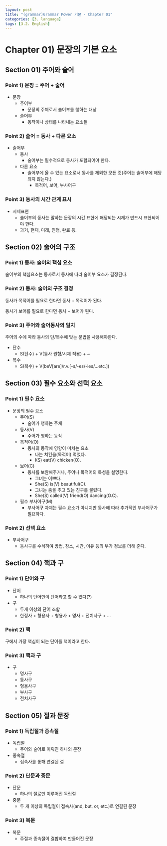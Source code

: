 ```yaml
---
layout: post
title: "(grammar)Grammar Power 기본 - Chapter 01"
categories: [3. language]
tags: [3.2. English]
---
```


# Chapter 01) 문장의 기본 요소

## Section 01) 주어와 술어

### Point 1) 문장 = 주어 + 술어

* 문장
    * 주어부
        * 문장의 주체로서 술어부를 행하는 대상
    * 술어부
        * 동작이나 상태를 나타내는 요소들

### Point 2) 술어 = 동사 + 다른 요소

* 술어부
    * 동사
        * 술어부는 필수적으로 동사가 포함되어야 한다.
    * 다른 요소
        * 술어부에 올 수 있는 요소로서 동사를 제외한 모든 것(주어는 술어부에 해당되지 않는다.)
            * 목적어, 보어, 부사어구

### Point 3) 동사의 시간 관계 표시

* 시제표현
    * 술어부의 동사는 말하는 문장의 시간 표현에 해당되는 시제가 반드시 표현되어야 한다.
    * 과거, 현재, 미래, 진행, 완료 등.

## Section 02) 술어의 구조

### Point 1) 동사: 술어의 핵심 요소

술어부의 핵심요소는 동사로서 동사에 따라 술어부 요소가 결정된다.

### Point 2) 동사: 술어의 구조 결정

동사가 목적어를 필요로 한다면 동사 + 목적어가 된다.

동사가 보어를 필요로 한다면 동사 + 보어가 된다.

### Point 3) 주어와 술어동사의 일치

주어의 수에 따라 동사의 단/복수에 맞는 문법을 사용해야한다.

* 단수
    * S(단수) + V(동사 원형/시제 적용) + ~
* 복수
    * S(복수) + V(beV[are]/r.v.[-s/-es/-ies/...etc.])

## Section 03) 필수 요소와 선택 요소

### Point 1) 필수 요소

* 문장의 필수 요소
    * 주어(S)
        * 술어가 행하는 주체
    * 동사(V)
        * 주어가 행하는 동작
    * 목적어(O)
        * 동사의 동작에 영향이 미치는 요소
            * 나는 치킨을(목적어) 먹었다.
            * I(S) eat(V) chicken(O).
    * 보어(C)
        * 동사를 보완해주거나, 주어나 목적어의 특성을 설명한다.
            * 그녀는 이쁘다.
            * She(S) is(V) beautiful(C).
            * 그녀는 춤을 추고 있는 친구를 불렀다.
            * She(S) called(V) friend(O) dancing(O.C).
    * 필수 부사어구(M)
        * 부사어구 자체는 필수 요소가 아니지만 동사에 따라 추가적인 부사어구가 필요하다.

### Point 2) 선택 요소

* 부사어구
    * 동사구를 수식하여 방법, 장소, 시간, 이유 등의 부가 정보를 더해 준다.

## Section 04) 핵과 구

### Point 1) 단어와 구

* 단어
    * 하나의 단어만이 단어라고 할 수 있다(?)
* 구
    * 두개 이상의 단어 조합
    * 한정사 + 형용사 + 형용사 + 명사 + 전치사구 + ...

### Point 2) 핵

구에서 가장 핵심이 되는 단어를 핵이라고 한다.

### Point 3) 핵과 구

* 구
    * 명사구
    * 동사구
    * 형용사구
    * 부사구
    * 전치사구

## Section 05) 절과 문장

### Point 1) 독립절과 종속절

* 독립절
    * 주어와 술어로 이뤄진 하나의 문장
* 종속절
    * 접속사를 통해 연결된 절

### Point 2) 단문과 중문

* 단문
    * 하나의 절로만 이루어진 독립절
* 중문
    * 두 개 이상의 독립절이 접속사(and, but, or, etc.)로 연결된 문장

### Point 3) 복문

* 복문
    * 주절과 종속절이 결합하여 만들어진 문장